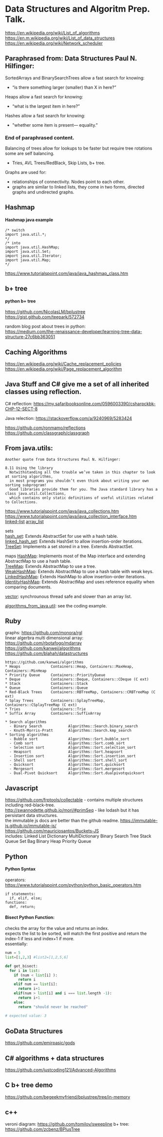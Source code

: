 # Data Structures and Algoritm Prep. Talk.
https://en.wikipedia.org/wiki/List_of_algorithms
https://en.m.wikipedia.org/wiki/List_of_data_structures
https://en.wikipedia.org/wiki/Network_scheduler

## Paraphrased from: Data Structures Paul N. Hilfinger:

SortedArrays and BinarySearchTrees allow a fast search for knowing:
- “is there something larger (smaller) than X in here?”

Heaps allow a fast search for knowing:
- “what is the largest item in here?”

Hashes allow a fast search for knowing:
- "whether some item is present— equality."
### End of paraphrased content.

Balancing of trees allow for lookups to be faster but require tree rotations some are self balancing.
- Tries, AVL Trees/RedBlack, Skip Lists, b+ tree.

Graphs are used for:
- relationships of connectivity. Nodes point to each other.
- graphs are similar to linked lists, they come in two forms, directed graphs and undirected graphs.

## Hashmap

#### Hashmap java example
```
/* switch 
import java.util.*;
*/
/* into
import java.util.HashMap;
import java.util.Set;
import java.util.Iterator;
import java.util.Map;
*/
```
https://www.tutorialspoint.com/java/java_hashmap_class.htm

## b+ tree

#### python b+ tree
https://github.com/NicolasLM/bplustree
https://gist.github.com/teepark/572734

random blog post about trees in python:
<br/>https://medium.com/the-renaissance-developer/learning-tree-data-structure-27c6bb363051

## Caching Algorithms
https://en.wikipedia.org/wiki/Cache_replacement_policies
<br/>https://en.wikipedia.org/wiki/Page_replacement_algorithm

## Java Stuff and C# give me a set of all inherited classes using reflection.

C# reflection: https://my.safaribooksonline.com/0596003390/csharpckbk-CHP-12-SECT-8

Java relection: https://stackoverflow.com/a/9240969/5283424

https://github.com/ronmamo/reflections
<br/>https://github.com/classgraph/classgraph

## From java.utils: 
```
Another quote from Data Structures Paul N. Hilfinger:

8.11 Using the library
  Notwithstanding all the trouble we’ve taken in this chapter to look at sorting algorithms, 
  in most programs you shouldn’t even think about writing your own sorting subprogram! 
  Good libraries provide them for you. The Java standard library has a class java.util.Collections, 
  which contains only static definitions of useful utilities related to Collections. 
```
https://www.tutorialspoint.com/java/java_collections.htm
</br>https://www.tutorialspoint.com/java/java_collection_interface.htm
</br>[linked-list](https://www.tutorialspoint.com/java/java_linkedlist_class.htm) [array_list](https://www.tutorialspoint.com/java/java_arraylist_class.htm) 

sets
</br>[hash_set](https://www.tutorialspoint.com/java/java_hashset_class.htm): Extends AbstractSet for use with a hash table.
</br>[linked_hash_set](https://www.tutorialspoint.com/java/java_linkedhashset_class.htm): Extends HashSet to allow insertion-order iterations.
</br>[TreeSet](https://www.tutorialspoint.com/java/java_treeset_class.htm): Implements a set stored in a tree. Extends AbstractSet.

maps
[HashMap](https://www.tutorialspoint.com/java/java_hashmap_class.htm): Implements most of the Map interface and extending AbstractMap to use a hash table. 
</br>[TreeMap](https://www.tutorialspoint.com/java/java_treemap_class.htm): Extends AbstractMap to use a tree.
</br>[WeakHashMap](https://www.tutorialspoint.com/java/java_weakhashmap_class.htm): Extends AbstractMap to use a hash table with weak keys.
</br>[LinkedHashMap](https://www.tutorialspoint.com/java/java_linkedhashmap_class.htm): Extends HashMap to allow insertion-order iterations.
</br>[IdentityHashMap](https://www.tutorialspoint.com/java/java_identityhashmap_class.htm): Extends AbstractMap and uses reference equality when comparing documents.

[vector](https://www.tutorialspoint.com/java/java_vector_class.htm): synchrounous thread safe and slower than an array list.

[algorithms_from_java.util](https://www.tutorialspoint.com/java/java_collection_algorithms.htm): see the coding example.

## Ruby
graphs: https://github.com/monora/rgl
<br/>linear algerbra multi dimensional array: https://github.com/rbotafogo/mdarray
<br/>https://github.com/kanwei/algorithms
<br/>https://github.com/blahah/datastructures
```
https://github.com/kanwei/algorithms
* Heaps              Containers::Heap, Containers::MaxHeap, Containers::MinHeap
* Priority Queue     Containers::PriorityQueue
* Deque              Containers::Deque, Containers::CDeque (C ext)
* Stack              Containers::Stack
* Queue              Containers::Queue
* Red-Black Trees    Containers::RBTreeMap, Containers::CRBTreeMap (C ext)
* Splay Trees        Containers::SplayTreeMap, Containers::CSplayTreeMap (C ext)
* Tries              Containers::Trie
* Suffix Array       Containers::SuffixArray

* Search algorithms
  - Binary Search            Algorithms::Search.binary_search
  - Knuth-Morris-Pratt       Algorithms::Search.kmp_search
* Sorting algorithms           
  - Bubble sort              Algorithms::Sort.bubble_sort
  - Comb sort                Algorithms::Sort.comb_sort
  - Selection sort           Algorithms::Sort.selection_sort
  - Heapsort                 Algorithms::Sort.heapsort
  - Insertion sort           Algorithms::Sort.insertion_sort
  - Shell sort               Algorithms::Sort.shell_sort
  - Quicksort                Algorithms::Sort.quicksort
  - Mergesort                Algorithms::Sort.mergesort
  - Dual-Pivot Quicksort     Algorithms::Sort.dualpivotquicksort
```

## Javascript
https://github.com/frptools/collectable - contains multiple structures including red-black-tree.
<br/>http://swannodette.github.io/mori/#primSeq - like lodash but it has persistant data structures.
<br/>the immutable js docs are better than the github readme. https://immutable-js.github.io/immutable-js/
<br/>https://github.com/mauriciosantos/Buckets-JS
<br/>includes: Linked List Dictionary MultiDictionary Binary Search Tree Stack Queue Set Bag Binary Heap Priority Queue


## Python
#### Python Syntax 
operators:
<br/>https://www.tutorialspoint.com/python/python_basic_operators.htm
```
if statements: 
  if, elif, else;
functions: 
  def, return;
```

#### Bisect Python Function: 
checks the array for the value and returns an index.
<br/>expects the list to be sorted, will match the first positive and return the index-1 if less and index+1 if more.
<br/>essentially: 
```python
num = 5
list=[1,2,3] #list2=[1,2,5,6]

def get_bisect:
  for i in list: 
    if (num < list[i] ):
      return i
    elif num == list[i]:
      return i+1
    elif(num > list[i] and i === list.length -1):
      return i+1
    else:
      return "should never be reached"
    
# expected value: 3
```

## GoData Structures
https://github.com/emirpasic/gods

## C# algorithms + data structures
https://github.com/justcoding121/Advanced-Algorithms

## C b+ tree demo
https://github.com/begeekmyfriend/bplustree/tree/in-memory

## c++ 
veroni diagram: https://github.com/tomilov/sweepline
b+ tree: https://github.com/zcbenz/BPlusTree
